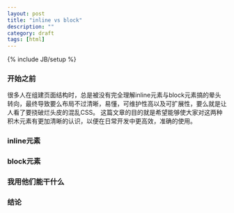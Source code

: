 ```yaml
---
layout: post
title: "inline vs block"
description: ""
category: draft
tags: [html]
---
```

{% include JB/setup %}

### 开始之前
很多人在组建页面结构时，总是被没有完全理解inline元素与block元素搞的晕头转向，最终导致要么布局不过清晰，易懂，可维护性高以及可扩展性，要么就是让人看了要挠破烂头皮的混乱CSS。
这篇文章的目的就是希望能够使大家对这两种积木元素有更加清晰的认识，以便在日常开发中更高效，准确的使用。

### inline元素
### block元素
### 我用他们能干什么
### 结论
